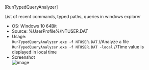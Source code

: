 [RunTypedQueryAnalyzer]  

List of recent commands, typed paths, queries in windows explorer  

- OS: Windows 10 64Bit  
- Source: %UserProfile%\NTUSER.DAT  
- Usage:  
`RunTypedQueryAnalyzer.exe -f NTUSER.DAT` //Analyze a file  
`RunTypedQueryAnalyzer.exe -f NTUSER.DAT -local` //Time value is displayed in local time  
- Screenshot  
![image](https://user-images.githubusercontent.com/69110090/122561267-9fc5e200-d07c-11eb-81de-e71254ef8937.png)  
